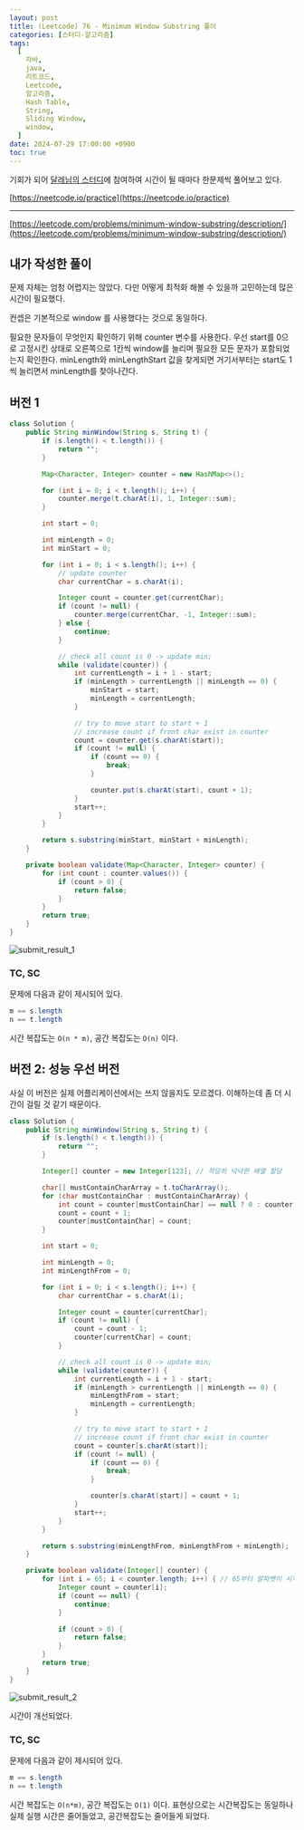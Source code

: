 ```yaml
---
layout: post
title: (Leetcode) 76 - Minimum Window Substring 풀이
categories: [스터디-알고리즘]
tags:
  [
    자바,
    java,
    리트코드,
    Leetcode,
    알고리즘,
    Hash Table,
    String,
    Sliding Window,
    window,
  ]
date: 2024-07-29 17:00:00 +0900
toc: true
---
```


기회가 되어 [달레님의 스터디](https://github.com/DaleStudy/leetcode-study)에 참여하여 시간이 될 때마다 한문제씩 풀어보고 있다.

[https://neetcode.io/practice](https://neetcode.io/practice)

---

[https://leetcode.com/problems/minimum-window-substring/description/](https://leetcode.com/problems/minimum-window-substring/description/)

## 내가 작성한 풀이

문제 자체는 엄청 어렵지는 않았다. 다만 어떻게 최적화 해볼 수 있을까 고민하는데 많은 시간이 필요했다.

컨셉은 기본적으로 window 를 사용했다는 것으로 동일하다.

필요한 문자들이 무엇인지 확인하기 위해 counter 변수를 사용한다.
우선 start를 0으로 고정시킨 상태로 오른쪽으로 1칸씩 window를 늘리며 필요한 모든 문자가 포함되었는지 확인한다.
minLength와 minLengthStart 값을 찾게되면 거기서부터는 start도 1씩 늘리면서 minLength를 찾아나간다.

## 버전 1

```java
class Solution {
    public String minWindow(String s, String t) {
        if (s.length() < t.length()) {
            return "";
        }

        Map<Character, Integer> counter = new HashMap<>();

        for (int i = 0; i < t.length(); i++) {
            counter.merge(t.charAt(i), 1, Integer::sum);
        }

        int start = 0;

        int minLength = 0;
        int minStart = 0;

        for (int i = 0; i < s.length(); i++) {
            // update counter
            char currentChar = s.charAt(i);

            Integer count = counter.get(currentChar);
            if (count != null) {
                counter.merge(currentChar, -1, Integer::sum);
            } else {
                continue;
            }

            // check all count is 0 -> update min;
            while (validate(counter)) {
                int currentLength = i + 1 - start;
                if (minLength > currentLength || minLength == 0) {
                    minStart = start;
                    minLength = currentLength;
                }

                // try to move start to start + 1
                // increase count if front char exist in counter
                count = counter.get(s.charAt(start));
                if (count != null) {
                    if (count == 0) {
                        break;
                    }

                    counter.put(s.charAt(start), count + 1);
                }
                start++;
            }
        }

        return s.substring(minStart, minStart + minLength);
    }

    private boolean validate(Map<Character, Integer> counter) {
        for (int count : counter.values()) {
            if (count > 0) {
                return false;
            }
        }
        return true;
    }
}
```

![submit_result_1](/assets/images/2024-07-29-leetcode-76/submit_result_1.png)

### TC, SC

문제에 다음과 같이 제시되어 있다.

```java
m == s.length
n == t.length
```

시간 복잡도는 `O(n * m)`, 공간 복잡도는 `O(n)` 이다.

## 버전 2: 성능 우선 버전

사실 이 버전은 실제 어플리케이션에서는 쓰지 않을지도 모르겠다. 이해하는데 좀 더 시간이 걸릴 것 같기 때문이다.

```java
class Solution {
    public String minWindow(String s, String t) {
        if (s.length() < t.length()) {
            return "";
        }

        Integer[] counter = new Integer[123]; // 적당히 넉넉한 배열 할당

        char[] mustContainCharArray = t.toCharArray();
        for (char mustContainChar : mustContainCharArray) {
            int count = counter[mustContainChar] == null ? 0 : counter[mustContainChar];
            count = count + 1;
            counter[mustContainChar] = count;
        }

        int start = 0;

        int minLength = 0;
        int minLengthFrom = 0;

        for (int i = 0; i < s.length(); i++) {
            char currentChar = s.charAt(i);

            Integer count = counter[currentChar];
            if (count != null) {
                count = count - 1;
                counter[currentChar] = count;
            }

            // check all count is 0 -> update min;
            while (validate(counter)) {
                int currentLength = i + 1 - start;
                if (minLength > currentLength || minLength == 0) {
                    minLengthFrom = start;
                    minLength = currentLength;
                }

                // try to move start to start + 1
                // increase count if front char exist in counter
                count = counter[s.charAt(start)];
                if (count != null) {
                    if (count == 0) {
                        break;
                    }

                    counter[s.charAt(start)] = count + 1;
                }
                start++;
            }
        }

        return s.substring(minLengthFrom, minLengthFrom + minLength);
    }

    private boolean validate(Integer[] counter) {
        for (int i = 65; i < counter.length; i++) { // 65부터 알파벳이 시작하기 때문에 그 이전 값은 의미없다.
            Integer count = counter[i];
            if (count == null) {
                continue;
            }

            if (count > 0) {
                return false;
            }
        }
        return true;
    }
}
```

![submit_result_2](/assets/images/2024-07-29-leetcode-76/submit_result_2.png)

시간이 개선되었다.

### TC, SC

문제에 다음과 같이 제시되어 있다.

```java
m == s.length
n == t.length
```

시간 복잡도는 `O(n*m)`, 공간 복잡도는 `O(1)` 이다. 표현상으로는 시간복잡도는 동일하나 실제 실행 시간은 줄어들었고, 공간복잡도는 줄어들게 되었다.
